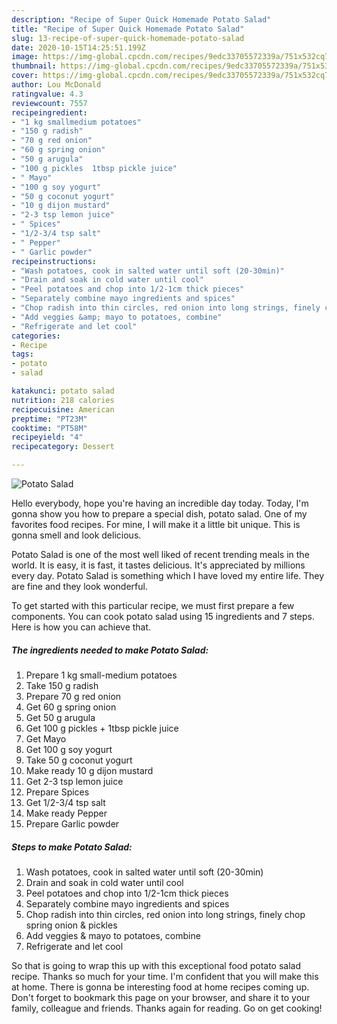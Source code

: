 ```yaml
---
description: "Recipe of Super Quick Homemade Potato Salad"
title: "Recipe of Super Quick Homemade Potato Salad"
slug: 13-recipe-of-super-quick-homemade-potato-salad
date: 2020-10-15T14:25:51.199Z
image: https://img-global.cpcdn.com/recipes/9edc33705572339a/751x532cq70/potato-salad-recipe-main-photo.jpg
thumbnail: https://img-global.cpcdn.com/recipes/9edc33705572339a/751x532cq70/potato-salad-recipe-main-photo.jpg
cover: https://img-global.cpcdn.com/recipes/9edc33705572339a/751x532cq70/potato-salad-recipe-main-photo.jpg
author: Lou McDonald
ratingvalue: 4.3
reviewcount: 7557
recipeingredient:
- "1 kg smallmedium potatoes"
- "150 g radish"
- "70 g red onion"
- "60 g spring onion"
- "50 g arugula"
- "100 g pickles  1tbsp pickle juice"
- " Mayo"
- "100 g soy yogurt"
- "50 g coconut yogurt"
- "10 g dijon mustard"
- "2-3 tsp lemon juice"
- " Spices"
- "1/2-3/4 tsp salt"
- " Pepper"
- " Garlic powder"
recipeinstructions:
- "Wash potatoes, cook in salted water until soft (20-30min)"
- "Drain and soak in cold water until cool"
- "Peel potatoes and chop into 1/2-1cm thick pieces"
- "Separately combine mayo ingredients and spices"
- "Chop radish into thin circles, red onion into long strings, finely chop spring onion &amp; pickles"
- "Add veggies &amp; mayo to potatoes, combine"
- "Refrigerate and let cool"
categories:
- Recipe
tags:
- potato
- salad

katakunci: potato salad 
nutrition: 218 calories
recipecuisine: American
preptime: "PT23M"
cooktime: "PT58M"
recipeyield: "4"
recipecategory: Dessert

---
```



![Potato Salad](https://img-global.cpcdn.com/recipes/9edc33705572339a/751x532cq70/potato-salad-recipe-main-photo.jpg)

Hello everybody, hope you're having an incredible day today. Today, I'm gonna show you how to prepare a special dish, potato salad. One of my favorites food recipes. For mine, I will make it a little bit unique. This is gonna smell and look delicious.

Potato Salad is one of the most well liked of recent trending meals in the world. It is easy, it is fast, it tastes delicious. It's appreciated by millions every day. Potato Salad is something which I have loved my entire life. They are fine and they look wonderful.




To get started with this particular recipe, we must first prepare a few components. You can cook potato salad using 15 ingredients and 7 steps. Here is how you can achieve that.

<!--inarticleads1-->

##### The ingredients needed to make Potato Salad:

1. Prepare 1 kg small-medium potatoes
1. Take 150 g radish
1. Prepare 70 g red onion
1. Get 60 g spring onion
1. Get 50 g arugula
1. Get 100 g pickles + 1tbsp pickle juice
1. Get  Mayo
1. Get 100 g soy yogurt
1. Take 50 g coconut yogurt
1. Make ready 10 g dijon mustard
1. Get 2-3 tsp lemon juice
1. Prepare  Spices
1. Get 1/2-3/4 tsp salt
1. Make ready  Pepper
1. Prepare  Garlic powder




<!--inarticleads2-->

##### Steps to make Potato Salad:

1. Wash potatoes, cook in salted water until soft (20-30min)
1. Drain and soak in cold water until cool
1. Peel potatoes and chop into 1/2-1cm thick pieces
1. Separately combine mayo ingredients and spices
1. Chop radish into thin circles, red onion into long strings, finely chop spring onion &amp; pickles
1. Add veggies &amp; mayo to potatoes, combine
1. Refrigerate and let cool




So that is going to wrap this up with this exceptional food potato salad recipe. Thanks so much for your time. I'm confident that you will make this at home. There is gonna be interesting food at home recipes coming up. Don't forget to bookmark this page on your browser, and share it to your family, colleague and friends. Thanks again for reading. Go on get cooking!
